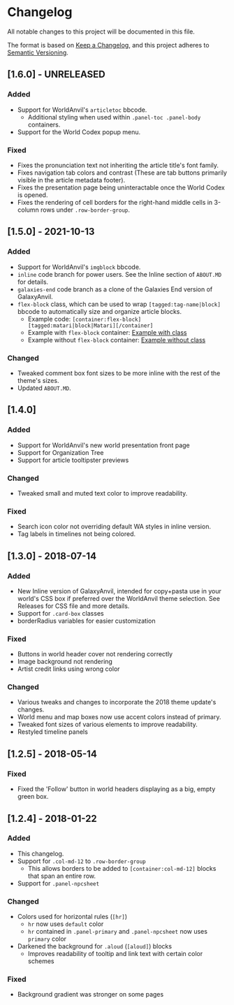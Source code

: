 # Changelog
All notable changes to this project will be documented in this file.

The format is based on [Keep a Changelog](https://keepachangelog.com/en/1.0.0/),
and this project adheres to [Semantic Versioning](https://semver.org/spec/v2.0.0.html).


## [1.6.0] - UNRELEASED
### Added
 - Support for WorldAnvil's `articletoc` bbcode.
   - Additional styling when used within `.panel-toc .panel-body` containers.
 - Support for the World Codex popup menu.

### Fixed
 - Fixes the pronunciation text not inheriting the article title's font family.
 - Fixes navigation tab colors and contrast (These are tab buttons primarily visible in the article metadata footer).
 - Fixes the presentation page being uninteractable once the World Codex is opened.
 - Fixes the rendering of cell borders for the right-hand middle cells in 3-column rows under `.row-border-group`.


## [1.5.0] - 2021-10-13
### Added
 - Support for WorldAnvil's `imgblock` bbcode.
 - `inline` code branch for power users. See the Inline section of `ABOUT.MD` for details.
 - `galaxies-end` code branch as a clone of the Galaxies End version of GalaxyAnvil.
 - `flex-block` class, which can be used to wrap `[tagged:tag-name|block]` bbcode to automatically size and organize article blocks.
    - Example code: `[container:flex-block][tagged:matari|block|Matari][/container]`
    - Example with `flex-block` container: [Example with class](https://i.imgur.com/M6SfDKH.jpeg)
    - Example without `flex-block` container: [Example without class](https://i.imgur.com/zI7vXJI.jpeg)

### Changed
 - Tweaked comment box font sizes to be more inline with the rest of the theme's sizes.
 - Updated `ABOUT.MD`.


## [1.4.0]
### Added
 - Support for WorldAnvil's new world presentation front page
 - Support for Organization Tree
 - Support for article tooltipster previews

### Changed
 - Tweaked small and muted text color to improve readability.

### Fixed
 - Search icon color not overriding default WA styles in inline version.
 - Tag labels in timelines not being colored.

## [1.3.0] - 2018-07-14
### Added
 - New Inline version of GalaxyAnvil, intended for copy+pasta use in your world's CSS box if preferred over the WorldAnvil theme selection. See Releases for CSS file and more details.
 - Support for `.card-box` classes
 - borderRadius variables for easier customization

### Fixed
 - Buttons in world header cover not rendering correctly
 - Image background not rendering
 - Artist credit links using wrong color

### Changed
 - Various tweaks and changes to incorporate the 2018 theme update's changes.
 - World menu and map boxes now use accent colors instead of primary.
 - Tweaked font sizes of various elements to improve readability.
 - Restyled timeline panels

## [1.2.5] - 2018-05-14
### Fixed
 - Fixed the 'Follow' button in world headers displaying as a big, empty green box.

## [1.2.4] - 2018-01-22
### Added
 - This changelog.
 - Support for `.col-md-12` to `.row-border-group`
   - This allows borders to be added to `[container:col-md-12]` blocks that span an entire row.
 - Support for `.panel-npcsheet`

### Changed
 - Colors used for horizontal rules (`[hr]`)
   - `hr` now uses `default` color
   - `hr` contained in `.panel-primary` and `.panel-npcsheet` now uses `primary` color
 - Darkened the background for `.aloud` (`[aloud]`) blocks
   - Improves readability of tooltip and link text with certain color schemes

### Fixed
 - Background gradient was stronger on some pages
